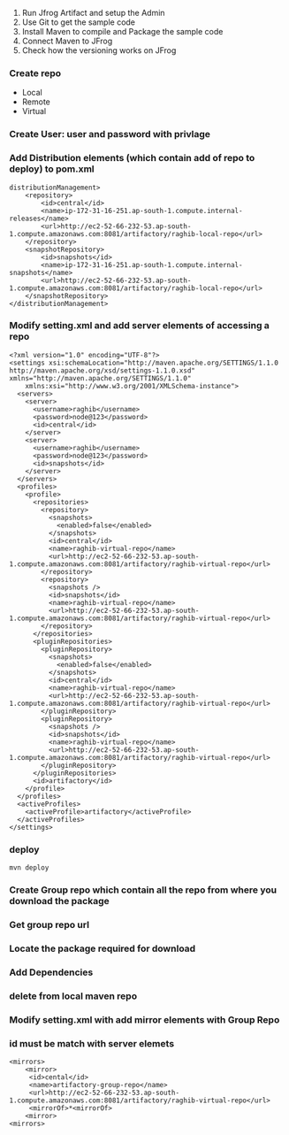 1. Run Jfrog Artifact and setup the Admin
2. Use Git to get the sample code
3. Install Maven to compile and Package the sample code
4. Connect Maven to JFrog
5. Check how the versioning works on JFrog

### Create repo
- Local
- Remote
- Virtual

### Create User: user and password with privlage

### Add Distribution elements (which contain add of repo to deploy) to pom.xml
```
distributionManagement>
    <repository>
        <id>central</id>
        <name>ip-172-31-16-251.ap-south-1.compute.internal-releases</name>
        <url>http://ec2-52-66-232-53.ap-south-1.compute.amazonaws.com:8081/artifactory/raghib-local-repo</url>
    </repository>
    <snapshotRepository>
        <id>snapshots</id>
        <name>ip-172-31-16-251.ap-south-1.compute.internal-snapshots</name>
        <url>http://ec2-52-66-232-53.ap-south-1.compute.amazonaws.com:8081/artifactory/raghib-local-repo</url>
    </snapshotRepository>
</distributionManagement>
```

### Modify setting.xml and add server elements of accessing a repo
```
<?xml version="1.0" encoding="UTF-8"?>
<settings xsi:schemaLocation="http://maven.apache.org/SETTINGS/1.1.0 http://maven.apache.org/xsd/settings-1.1.0.xsd" xmlns="http://maven.apache.org/SETTINGS/1.1.0"
    xmlns:xsi="http://www.w3.org/2001/XMLSchema-instance">
  <servers>
    <server>
      <username>raghib</username>
      <password>node@123</password>
      <id>central</id>
    </server>
    <server>
      <username>raghib</username>
      <password>node@123</password>
      <id>snapshots</id>
    </server>
  </servers>
  <profiles>
    <profile>
      <repositories>
        <repository>
          <snapshots>
            <enabled>false</enabled>
          </snapshots>
          <id>central</id>
          <name>raghib-virtual-repo</name>
          <url>http://ec2-52-66-232-53.ap-south-1.compute.amazonaws.com:8081/artifactory/raghib-virtual-repo</url>
        </repository>
        <repository>
          <snapshots />
          <id>snapshots</id>
          <name>raghib-virtual-repo</name>
          <url>http://ec2-52-66-232-53.ap-south-1.compute.amazonaws.com:8081/artifactory/raghib-virtual-repo</url>
        </repository>
      </repositories>
      <pluginRepositories>
        <pluginRepository>
          <snapshots>
            <enabled>false</enabled>
          </snapshots>
          <id>central</id>
          <name>raghib-virtual-repo</name>
          <url>http://ec2-52-66-232-53.ap-south-1.compute.amazonaws.com:8081/artifactory/raghib-virtual-repo</url>
        </pluginRepository>
        <pluginRepository>
          <snapshots />
          <id>snapshots</id>
          <name>raghib-virtual-repo</name>
          <url>http://ec2-52-66-232-53.ap-south-1.compute.amazonaws.com:8081/artifactory/raghib-virtual-repo</url>
        </pluginRepository>
      </pluginRepositories>
      <id>artifactory</id>
    </profile>
  </profiles>
  <activeProfiles>
    <activeProfile>artifactory</activeProfile>
  </activeProfiles>
</settings>
```

### deploy
```
mvn deploy
```

### Create Group repo which contain all the repo from where you download the package
### Get group repo url

### Locate the package required for download
### Add Dependencies
### delete from local maven repo
### Modify setting.xml with add mirror elements with Group Repo
### id must be match with server elemets
```
<mirrors>
    <mirror>
     <id>cental</id>
     <name>artifactory-group-repo</name>
     <url>http://ec2-52-66-232-53.ap-south-1.compute.amazonaws.com:8081/artifactory/raghib-virtual-repo</url>
     <mirrorOf>*<mirrorOf>
    <mirror>
<mirrors>



